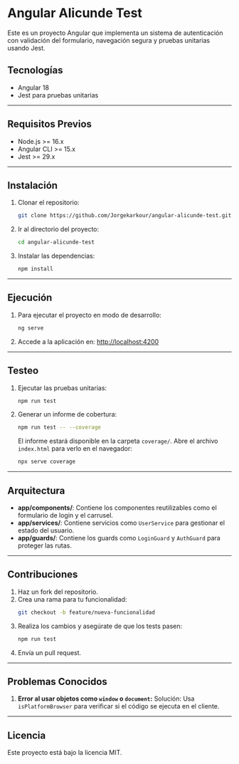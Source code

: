 # Angular Alicunde Test

Este es un proyecto Angular que implementa un sistema de autenticación con validación del formulario, navegación segura y pruebas unitarias usando Jest.

## Tecnologías

- Angular 18
- Jest para pruebas unitarias

---

## Requisitos Previos

- Node.js >= 16.x
- Angular CLI >= 15.x
- Jest >= 29.x

---

## Instalación

1. Clonar el repositorio:

   ```bash
   git clone https://github.com/Jorgekarkour/angular-alicunde-test.git
   ```

2. Ir al directorio del proyecto:

   ```bash
   cd angular-alicunde-test
   ```

3. Instalar las dependencias:
   ```bash
   npm install
   ```

---

## Ejecución

1. Para ejecutar el proyecto en modo de desarrollo:

   ```bash
   ng serve
   ```

2. Accede a la aplicación en:
   [http://localhost:4200](http://localhost:4200)

---

## Testeo

1. Ejecutar las pruebas unitarias:

   ```bash
   npm run test
   ```

2. Generar un informe de cobertura:

   ```bash
   npm run test -- --coverage
   ```

   El informe estará disponible en la carpeta `coverage/`. Abre el archivo `index.html` para verlo en el navegador:

   ```bash
   npx serve coverage
   ```

---

## Arquitectura

- **app/components/**: Contiene los componentes reutilizables como el formulario de login y el carrusel.
- **app/services/**: Contiene servicios como `UserService` para gestionar el estado del usuario.
- **app/guards/**: Contiene los guards como `LoginGuard` y `AuthGuard` para proteger las rutas.

---

## Contribuciones

1. Haz un fork del repositorio.
2. Crea una rama para tu funcionalidad:
   ```bash
   git checkout -b feature/nueva-funcionalidad
   ```
3. Realiza los cambios y asegúrate de que los tests pasen:
   ```bash
   npm run test
   ```
4. Envía un pull request.

---

## Problemas Conocidos

1. **Error al usar objetos como `window` o `document`:**
   Solución: Usa `isPlatformBrowser` para verificar si el código se ejecuta en el cliente.

---

## Licencia

Este proyecto está bajo la licencia MIT.
